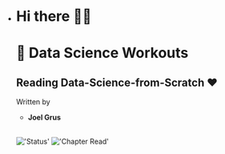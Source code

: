- # Hi there 👋👋
  # 💾 **Data Science Workouts**

  ## Reading **Data-Science-from-Scratch** ❤️
  
  Written by
  - **Joel Grus**
  
  <br>

  !['Status'](https://img.shields.io/badge/status-completed-brightgreen?style=for-the-badge)
  !['Chapter Read'](https://img.shields.io/endpoint?color=Green&label=Chapters%20Read&style=for-the-badge&url=https%3A%2F%2Fb3nzh7.deta.dev%2Fcount-dir%2Flkarjun%2Fdata-science-from-scratch%2F2)
